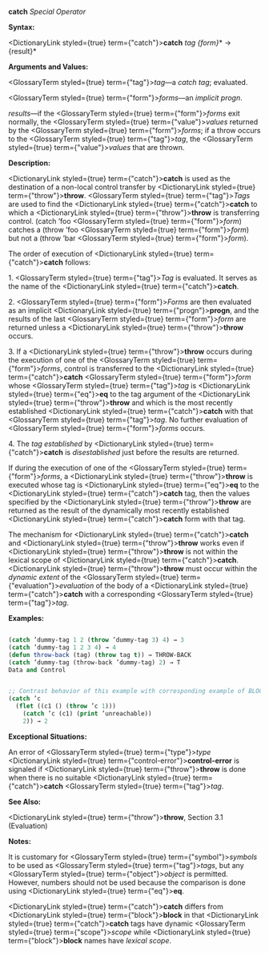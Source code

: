 **catch** *Special Operator* 



**Syntax:** 



<DictionaryLink styled={true} term={"catch"}><b>catch</b></DictionaryLink> *tag \{form\}*\* → \{result\}\* 



**Arguments and Values:** 



<GlossaryTerm styled={true} term={"tag"}><i>tag</i></GlossaryTerm>—a *catch tag*; evaluated. 



<GlossaryTerm styled={true} term={"form"}><i>forms</i></GlossaryTerm>—an *implicit progn*. 



*results*—if the <GlossaryTerm styled={true} term={"form"}><i>forms</i></GlossaryTerm> exit normally, the <GlossaryTerm styled={true} term={"value"}><i>values</i></GlossaryTerm> returned by the <GlossaryTerm styled={true} term={"form"}><i>forms</i></GlossaryTerm>; if a throw occurs to the <GlossaryTerm styled={true} term={"tag"}><i>tag</i></GlossaryTerm>, the <GlossaryTerm styled={true} term={"value"}><i>values</i></GlossaryTerm> that are thrown. 



**Description:** 



<DictionaryLink styled={true} term={"catch"}><b>catch</b></DictionaryLink> is used as the destination of a non-local control transfer by <DictionaryLink styled={true} term={"throw"}><b>throw</b></DictionaryLink>. <GlossaryTerm styled={true} term={"tag"}><i>Tags</i></GlossaryTerm> are used to find the <DictionaryLink styled={true} term={"catch"}><b>catch</b></DictionaryLink> to which a <DictionaryLink styled={true} term={"throw"}><b>throw</b></DictionaryLink> is transferring control. (catch ’foo <GlossaryTerm styled={true} term={"form"}><i>form</i></GlossaryTerm>) catches a (throw ’foo <GlossaryTerm styled={true} term={"form"}><i>form</i></GlossaryTerm>) but not a (throw ’bar <GlossaryTerm styled={true} term={"form"}><i>form</i></GlossaryTerm>). 



The order of execution of <DictionaryLink styled={true} term={"catch"}><b>catch</b></DictionaryLink> follows: 



1\. <GlossaryTerm styled={true} term={"tag"}><i>Tag</i></GlossaryTerm> is evaluated. It serves as the name of the <DictionaryLink styled={true} term={"catch"}><b>catch</b></DictionaryLink>. 



2\. <GlossaryTerm styled={true} term={"form"}><i>Forms</i></GlossaryTerm> are then evaluated as an implicit <DictionaryLink styled={true} term={"progn"}><b>progn</b></DictionaryLink>, and the results of the last <GlossaryTerm styled={true} term={"form"}><i>form</i></GlossaryTerm> are returned unless a <DictionaryLink styled={true} term={"throw"}><b>throw</b></DictionaryLink> occurs. 



3\. If a <DictionaryLink styled={true} term={"throw"}><b>throw</b></DictionaryLink> occurs during the execution of one of the <GlossaryTerm styled={true} term={"form"}><i>forms</i></GlossaryTerm>, control is transferred to the <DictionaryLink styled={true} term={"catch"}><b>catch</b></DictionaryLink> <GlossaryTerm styled={true} term={"form"}><i>form</i></GlossaryTerm> whose <GlossaryTerm styled={true} term={"tag"}><i>tag</i></GlossaryTerm> is <DictionaryLink styled={true} term={"eq"}><b>eq</b></DictionaryLink> to the tag argument of the <DictionaryLink styled={true} term={"throw"}><b>throw</b></DictionaryLink> and which is the most recently established <DictionaryLink styled={true} term={"catch"}><b>catch</b></DictionaryLink> with that <GlossaryTerm styled={true} term={"tag"}><i>tag</i></GlossaryTerm>. No further evaluation of <GlossaryTerm styled={true} term={"form"}><i>forms</i></GlossaryTerm> occurs. 



4\. The *tag established* by <DictionaryLink styled={true} term={"catch"}><b>catch</b></DictionaryLink> is *disestablished* just before the results are returned. 



If during the execution of one of the <GlossaryTerm styled={true} term={"form"}><i>forms</i></GlossaryTerm>, a <DictionaryLink styled={true} term={"throw"}><b>throw</b></DictionaryLink> is executed whose tag is <DictionaryLink styled={true} term={"eq"}><b>eq</b></DictionaryLink> to the <DictionaryLink styled={true} term={"catch"}><b>catch</b></DictionaryLink> tag, then the values specified by the <DictionaryLink styled={true} term={"throw"}><b>throw</b></DictionaryLink> are returned as the result of the dynamically most recently established <DictionaryLink styled={true} term={"catch"}><b>catch</b></DictionaryLink> form with that tag. 



The mechanism for <DictionaryLink styled={true} term={"catch"}><b>catch</b></DictionaryLink> and <DictionaryLink styled={true} term={"throw"}><b>throw</b></DictionaryLink> works even if <DictionaryLink styled={true} term={"throw"}><b>throw</b></DictionaryLink> is not within the lexical scope of <DictionaryLink styled={true} term={"catch"}><b>catch</b></DictionaryLink>. <DictionaryLink styled={true} term={"throw"}><b>throw</b></DictionaryLink> must occur within the *dynamic extent* of the <GlossaryTerm styled={true} term={"evaluation"}><i>evaluation</i></GlossaryTerm> of the body of a <DictionaryLink styled={true} term={"catch"}><b>catch</b></DictionaryLink> with a corresponding <GlossaryTerm styled={true} term={"tag"}><i>tag</i></GlossaryTerm>. 



**Examples:**
```lisp

(catch ’dummy-tag 1 2 (throw ’dummy-tag 3) 4) → 3 
(catch ’dummy-tag 1 2 3 4) → 4 
(defun throw-back (tag) (throw tag t)) → THROW-BACK 
(catch ’dummy-tag (throw-back ’dummy-tag) 2) → T 
Data and Control 


;; Contrast behavior of this example with corresponding example of BLOCK. 
(catch ’c 
  (flet ((c1 () (throw ’c 1))) 
    (catch ’c (c1) (print ’unreachable)) 
    2)) → 2 

```
**Exceptional Situations:** 



An error of <GlossaryTerm styled={true} term={"type"}><i>type</i></GlossaryTerm> <DictionaryLink styled={true} term={"control-error"}><b>control-error</b></DictionaryLink> is signaled if <DictionaryLink styled={true} term={"throw"}><b>throw</b></DictionaryLink> is done when there is no suitable <DictionaryLink styled={true} term={"catch"}><b>catch</b></DictionaryLink> <GlossaryTerm styled={true} term={"tag"}><i>tag</i></GlossaryTerm>. 



**See Also:** 



<DictionaryLink styled={true} term={"throw"}><b>throw</b></DictionaryLink>, Section 3.1 (Evaluation) 



**Notes:** 



It is customary for <GlossaryTerm styled={true} term={"symbol"}><i>symbols</i></GlossaryTerm> to be used as <GlossaryTerm styled={true} term={"tag"}><i>tags</i></GlossaryTerm>, but any <GlossaryTerm styled={true} term={"object"}><i>object</i></GlossaryTerm> is permitted. However, numbers should not be used because the comparison is done using <DictionaryLink styled={true} term={"eq"}><b>eq</b></DictionaryLink>. 



<DictionaryLink styled={true} term={"catch"}><b>catch</b></DictionaryLink> differs from <DictionaryLink styled={true} term={"block"}><b>block</b></DictionaryLink> in that <DictionaryLink styled={true} term={"catch"}><b>catch</b></DictionaryLink> tags have dynamic <GlossaryTerm styled={true} term={"scope"}><i>scope</i></GlossaryTerm> while <DictionaryLink styled={true} term={"block"}><b>block</b></DictionaryLink> names have *lexical scope*. 



